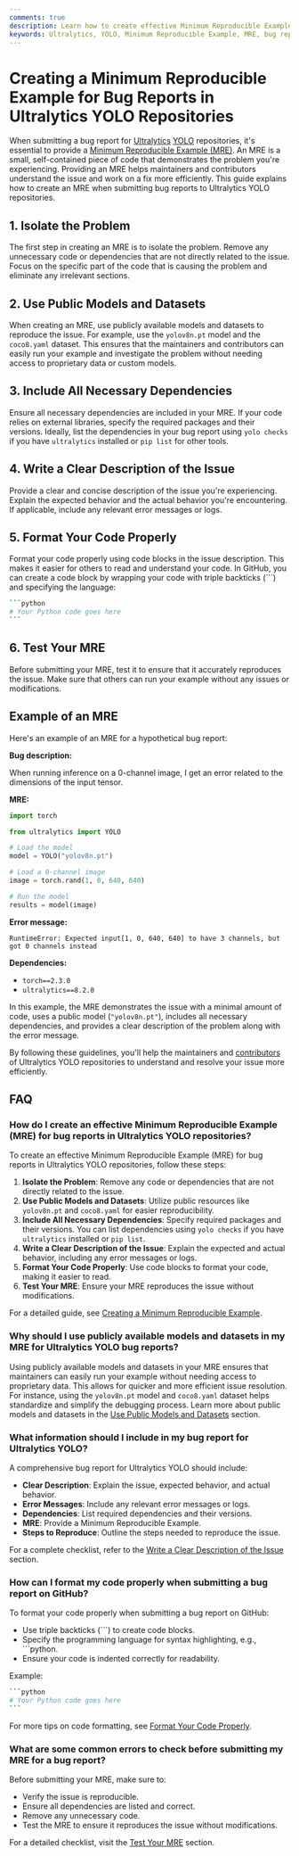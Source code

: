 ```yaml
---
comments: true
description: Learn how to create effective Minimum Reproducible Examples (MRE) for bug reports in Ultralytics YOLO repositories. Follow our guide for efficient issue resolution.
keywords: Ultralytics, YOLO, Minimum Reproducible Example, MRE, bug report, issue resolution, machine learning, deep learning
---
```


# Creating a Minimum Reproducible Example for Bug Reports in Ultralytics YOLO Repositories

When submitting a bug report for [Ultralytics](https://www.ultralytics.com/) [YOLO](https://github.com/ultralytics) repositories, it's essential to provide a [Minimum Reproducible Example (MRE)](https://stackoverflow.com/help/minimal-reproducible-example). An MRE is a small, self-contained piece of code that demonstrates the problem you're experiencing. Providing an MRE helps maintainers and contributors understand the issue and work on a fix more efficiently. This guide explains how to create an MRE when submitting bug reports to Ultralytics YOLO repositories.

## 1. Isolate the Problem

The first step in creating an MRE is to isolate the problem. Remove any unnecessary code or dependencies that are not directly related to the issue. Focus on the specific part of the code that is causing the problem and eliminate any irrelevant sections.

## 2. Use Public Models and Datasets

When creating an MRE, use publicly available models and datasets to reproduce the issue. For example, use the `yolov8n.pt` model and the `coco8.yaml` dataset. This ensures that the maintainers and contributors can easily run your example and investigate the problem without needing access to proprietary data or custom models.

## 3. Include All Necessary Dependencies

Ensure all necessary dependencies are included in your MRE. If your code relies on external libraries, specify the required packages and their versions. Ideally, list the dependencies in your bug report using `yolo checks` if you have `ultralytics` installed or `pip list` for other tools.

## 4. Write a Clear Description of the Issue

Provide a clear and concise description of the issue you're experiencing. Explain the expected behavior and the actual behavior you're encountering. If applicable, include any relevant error messages or logs.

## 5. Format Your Code Properly

Format your code properly using code blocks in the issue description. This makes it easier for others to read and understand your code. In GitHub, you can create a code block by wrapping your code with triple backticks (\```) and specifying the language:

````bash
```python
# Your Python code goes here
```
````

## 6. Test Your MRE

Before submitting your MRE, test it to ensure that it accurately reproduces the issue. Make sure that others can run your example without any issues or modifications.

## Example of an MRE

Here's an example of an MRE for a hypothetical bug report:

**Bug description:**

When running inference on a 0-channel image, I get an error related to the dimensions of the input tensor.

**MRE:**

```python
import torch

from ultralytics import YOLO

# Load the model
model = YOLO("yolov8n.pt")

# Load a 0-channel image
image = torch.rand(1, 0, 640, 640)

# Run the model
results = model(image)
```

**Error message:**

```
RuntimeError: Expected input[1, 0, 640, 640] to have 3 channels, but got 0 channels instead
```

**Dependencies:**

- `torch==2.3.0`
- `ultralytics==8.2.0`

In this example, the MRE demonstrates the issue with a minimal amount of code, uses a public model (`"yolov8n.pt"`), includes all necessary dependencies, and provides a clear description of the problem along with the error message.

By following these guidelines, you'll help the maintainers and [contributors](https://github.com/ultralytics/ultralytics/graphs/contributors) of Ultralytics YOLO repositories to understand and resolve your issue more efficiently.

## FAQ

### How do I create an effective Minimum Reproducible Example (MRE) for bug reports in Ultralytics YOLO repositories?

To create an effective Minimum Reproducible Example (MRE) for bug reports in Ultralytics YOLO repositories, follow these steps:

1. **Isolate the Problem**: Remove any code or dependencies that are not directly related to the issue.
2. **Use Public Models and Datasets**: Utilize public resources like `yolov8n.pt` and `coco8.yaml` for easier reproducibility.
3. **Include All Necessary Dependencies**: Specify required packages and their versions. You can list dependencies using `yolo checks` if you have `ultralytics` installed or `pip list`.
4. **Write a Clear Description of the Issue**: Explain the expected and actual behavior, including any error messages or logs.
5. **Format Your Code Properly**: Use code blocks to format your code, making it easier to read.
6. **Test Your MRE**: Ensure your MRE reproduces the issue without modifications.

For a detailed guide, see [Creating a Minimum Reproducible Example](#creating-a-minimum-reproducible-example-for-bug-reports-in-ultralytics-yolo-repositories).

### Why should I use publicly available models and datasets in my MRE for Ultralytics YOLO bug reports?

Using publicly available models and datasets in your MRE ensures that maintainers can easily run your example without needing access to proprietary data. This allows for quicker and more efficient issue resolution. For instance, using the `yolov8n.pt` model and `coco8.yaml` dataset helps standardize and simplify the debugging process. Learn more about public models and datasets in the [Use Public Models and Datasets](#2-use-public-models-and-datasets) section.

### What information should I include in my bug report for Ultralytics YOLO?

A comprehensive bug report for Ultralytics YOLO should include:

- **Clear Description**: Explain the issue, expected behavior, and actual behavior.
- **Error Messages**: Include any relevant error messages or logs.
- **Dependencies**: List required dependencies and their versions.
- **MRE**: Provide a Minimum Reproducible Example.
- **Steps to Reproduce**: Outline the steps needed to reproduce the issue.

For a complete checklist, refer to the [Write a Clear Description of the Issue](#4-write-a-clear-description-of-the-issue) section.

### How can I format my code properly when submitting a bug report on GitHub?

To format your code properly when submitting a bug report on GitHub:

- Use triple backticks (\```) to create code blocks.
- Specify the programming language for syntax highlighting, e.g., \```python.
- Ensure your code is indented correctly for readability.

Example:

````bash
```python
# Your Python code goes here
```
````

For more tips on code formatting, see [Format Your Code Properly](#5-format-your-code-properly).

### What are some common errors to check before submitting my MRE for a bug report?

Before submitting your MRE, make sure to:

- Verify the issue is reproducible.
- Ensure all dependencies are listed and correct.
- Remove any unnecessary code.
- Test the MRE to ensure it reproduces the issue without modifications.

For a detailed checklist, visit the [Test Your MRE](#6-test-your-mre) section.

